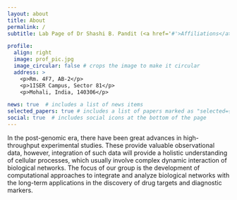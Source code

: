 ```yaml
---
layout: about
title: About
permalink: /
subtitle: Lab Page of Dr Shashi B. Pandit (<a href='#'>Affiliations</a>. Department of Biological Sciences, Indian Institute of Science Education and Research, Mohali.)

profile:
  align: right
  image: prof_pic.jpg
  image_circular: false # crops the image to make it circular
  address: >
    <p>Rm. 4F7, AB-2</p>
    <p>1ISER Campus, Sector 81</p>
    <p>Mohali, India, 140306</p>

news: true  # includes a list of news items
selected_papers: true # includes a list of papers marked as "selected={true}"
social: true  # includes social icons at the bottom of the page
---
```

In the post-genomic era, there have been great advances in high-throughput experimental studies. These provide valuable observational data, however, integration of such data will provide a holistic understanding of cellular processes, which usually involve complex dynamic interaction of biological networks. The focus of our group is the development of computational approaches to integrate and analyze biological networks with the long-term applications in the discovery of drug targets and diagnostic markers.

